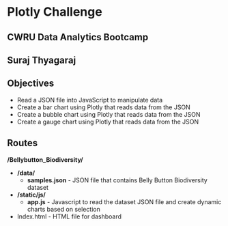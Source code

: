 # Plotly Challenge
## CWRU Data Analytics Bootcamp
## Suraj Thyagaraj

## Objectives
* Read a JSON file into JavaScript to manipulate data
* Create a bar chart using Plotly that reads data from the JSON
* Create a bubble chart using Plotly that reads data from the JSON
* Create a gauge chart using Plotly that reads data from the JSON

## Routes
<b>/Bellybutton_Biodiversity/</b>
  * <b>/data/</b>
    * <b>samples.json</b> - JSON file that contains Belly Button Biodiversity dataset
  * <b>/static/js/</b>
    * <b>app.js</b> - Javascript to read the dataset JSON file and create dynamic charts based on selection
  * Index.html - HTML file for dashboard
